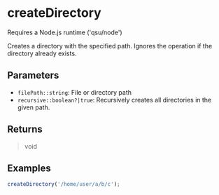 # createDirectory <Badge type="tip" text="JavaScript" />

<span class="node-required">Requires a Node.js runtime ('qsu/node')</span>

Creates a directory with the specified path. Ignores the operation if the directory already exists.

## Parameters

- `filePath::string`: File or directory path
- `recursive::boolean?|true`: Recursively creates all directories in the given path.

## Returns

> void

## Examples

```javascript
createDirectory('/home/user/a/b/c');
```
